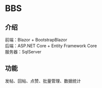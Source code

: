 # BBS
 ## 介绍
  前端：Blazor + BootstrapBlazor  
  后端：ASP.NET Core + Entity Framework Core  
  服务器：SqlServer  
 ## 功能
  发帖、回帖、点赞、批量管理、数据统计  
